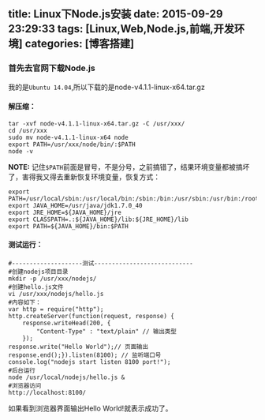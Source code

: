 title: Linux下Node.js安装
date: 2015-09-29 23:29:33
tags: [Linux,Web,Node.js,前端,开发环境]
categories: [博客搭建]
----
### 首先去官网下载Node.js
我的是`Ubuntu 14.04`,所以下载的是node-v4.1.1-linux-x64.tar.gz

#### 解压缩：
```
tar -xvf node-v4.1.1-linux-x64.tar.gz -C /usr/xxx/
cd /usr/xxx
sudo mv node-v4.1.1-linux-x64 node
export PATH=/usr/xxx/node/bin/:$PATH
node -v
```

**NOTE:** 记住`$PATH`前面是冒号，不是分号，之前搞错了，结果环境变量都被搞坏了，害得我又得去重新恢复环境变量，恢复方式：

```
export PATH=/usr/local/sbin:/usr/local/bin:/sbin:/bin:/usr/sbin:/usr/bin:/root/bin
export JAVA_HOME=/usr/java/jdk1.7.0_40
export JRE_HOME=${JAVA_HOME}/jre
export CLASSPATH=.:${JAVA_HOME}/lib:${JRE_HOME}/lib
export PATH=${JAVA_HOME}/bin:$PATH
```

#### 测试运行：
```
#--------------------测试----------------------------
#创建nodejs项目目录
mkdir -p /usr/xxx/nodejs/
#创建hello.js文件
vi /usr/xxx/nodejs/hello.js
#内容如下：
var http = require("http");
http.createServer(function(request, response) {	
    response.writeHead(200, {		
        "Content-Type" : "text/plain" // 输出类型	
    });	
response.write("Hello World");// 页面输出	
response.end();}).listen(8100); // 监听端口号
console.log("nodejs start listen 8100 port!");
#后台运行
node /usr/local/nodejs/hello.js &
#浏览器访问
http://localhost:8100/
```
如果看到浏览器界面输出Hello World!就表示成功了。
